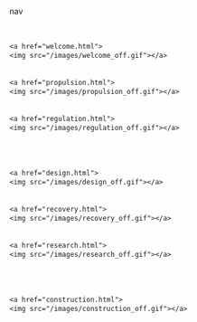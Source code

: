 nav

![](/images/space.gif) ![](/images/space.gif)

    <a href="welcome.html">
    <img src="/images/welcome_off.gif"></a>
    
    
    <a href="propulsion.html">
    <img src="/images/propulsion_off.gif"></a>
    
    
    <a href="regulation.html">
    <img src="/images/regulation_off.gif"></a>
    
    
    
    
    <a href="design.html">
    <img src="/images/design_off.gif"></a>
    
    
    <a href="recovery.html">
    <img src="/images/recovery_off.gif"></a>
    
    
    <a href="research.html">
    <img src="/images/research_off.gif"></a>
    
    
    
    
    <a href="construction.html">
    <img src="/images/construction_off.gif"></a>

